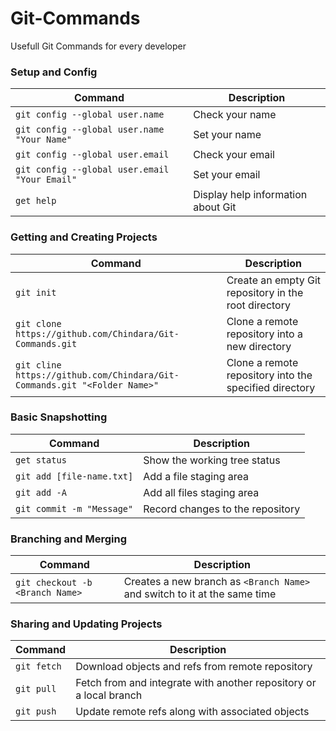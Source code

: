 # Git-Commands
Usefull Git Commands for every developer

### Setup and Config
| Command | Description |
| ------- | ----------- |
| `git config --global user.name`  | Check your name |
| `git config --global user.name "Your Name"`  | Set your name |
| `git config --global user.email`  | Check your email |
| `git config --global user.email "Your Email"`  | Set your email |
| `get help` | Display help information about Git |


### Getting and Creating Projects
| Command | Description |
| ------- | ----------- |
| `git init` | Create an empty Git repository in the root directory |
| `git clone https://github.com/Chindara/Git-Commands.git` | Clone a remote repository into a new directory |
| `git cline https://github.com/Chindara/Git-Commands.git "<Folder Name>"` | Clone a remote repository into the specified directory |

### Basic Snapshotting
| Command | Description |
| ------- | ----------- |
| `get status` | Show the working tree status |
| `git add [file-name.txt]` | Add a file staging area |
| `git add -A` | Add all files staging area |
| `git commit -m "Message"` | Record changes to the repository |

### Branching and Merging
| Command | Description |
| ------- | ----------- |
| `git checkout -b <Branch Name>` | Creates a new branch as `<Branch Name>` and switch to it at the same time |




### Sharing and Updating Projects
| Command | Description |
| ------- | ----------- |
| `git fetch` | Download objects and refs from remote repository |
| `git pull` | Fetch from and integrate with another repository or a local branch |
| `git push`| Update remote refs along with associated objects |


